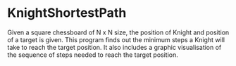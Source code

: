 # KnightShortestPath
Given a square chessboard of N x N size, the position of Knight and position of a target is given. This program finds out the minimum steps a Knight will take to reach the target position.
It also includes a graphic visualisation of the sequence of steps needed to reach the target position.
